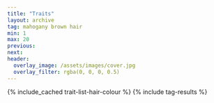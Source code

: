 ```yaml
---
title: "Traits"
layout: archive
tag: mahogany brown hair
min: 1
max: 20
previous:
next:
header:
  overlay_image: /assets/images/cover.jpg
  overlay_filter: rgba(0, 0, 0, 0.5)
---
```

{% include_cached trait-list-hair-colour %}
{% include tag-results %}
